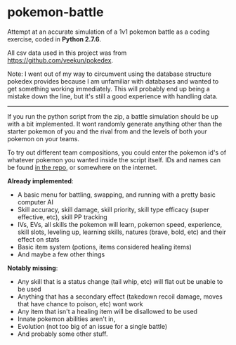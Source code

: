 pokemon-battle
==============

Attempt at an accurate simulation of a 1v1 pokemon battle as a coding exercise, coded in **Python 2.7.6**. 

All csv data used in this project was from https://github.com/veekun/pokedex.

Note: I went out of my way to circumvent using the database structure pokedex provides because I am unfamiliar with databases and
wanted to get something working immediately. This will probably end up being a mistake down the line, but it's still a good experience
with handling data.

----

If you run the python script from the zip, a battle simulation should be up with a bit implemented. 
It wont randomly generate anything other than the starter pokemon of you and the rival from and the levels of both your pokemon on your teams. 

To try out different team compositions, you could enter the pokemon id's of whatever pokemon you wanted inside the script itself.
IDs and names can be found [in the repo](pokemon%20data/pokemon.csv), or somewhere on the internet.

**Already implemented**:
- A basic menu for battling, swapping, and running with a pretty basic computer AI
- Skill accuracy, skill damage, skill priority, skill type efficacy (super effective, etc), skill PP tracking
- IVs, EVs, all skills the pokemon will learn, pokemon speed, experience, skill slots, leveling up, learning skills, natures (brave, bold, etc) and their effect on stats
- Basic item system (potions, items considered healing items)
- And maybe a few other things
 
**Notably missing**:
- Any skill that is a status change (tail whip, etc) will flat out be unable to be used
- Anything that has a secondary effect (takedown recoil damage, moves that have chance to poison, etc) wont work
- Any item that isn't a healing item will be disallowed to be used
- Innate pokemon abilities aren't in,
- Evolution (not too big of an issue for a single battle)
- And probably some other stuff.
